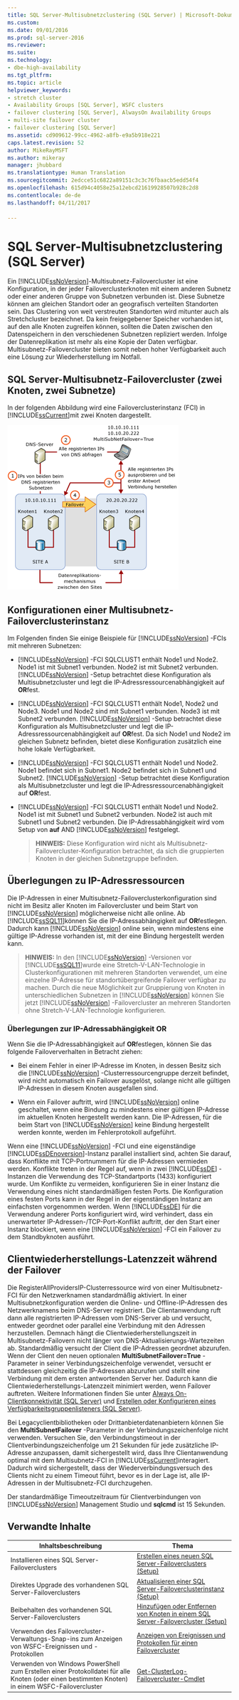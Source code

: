 ```yaml
---
title: SQL Server-Multisubnetzclustering (SQL Server) | Microsoft-Dokumentation
ms.custom: 
ms.date: 09/01/2016
ms.prod: sql-server-2016
ms.reviewer: 
ms.suite: 
ms.technology:
- dbe-high-availability
ms.tgt_pltfrm: 
ms.topic: article
helpviewer_keywords:
- stretch cluster
- Availability Groups [SQL Server], WSFC clusters
- failover clustering [SQL Server], AlwaysOn Availability Groups
- multi-site failover cluster
- failover clustering [SQL Server]
ms.assetid: cd909612-99cc-4962-a8fb-e9a5b918e221
caps.latest.revision: 52
author: MikeRayMSFT
ms.author: mikeray
manager: jhubbard
ms.translationtype: Human Translation
ms.sourcegitcommit: 2edcce51c6822a89151c3c3c76fbaacb5edd54f4
ms.openlocfilehash: 615d94c4058e25a12ebcd21619928507b928c2d8
ms.contentlocale: de-de
ms.lasthandoff: 04/11/2017

---
```

# <a name="sql-server-multi-subnet-clustering-sql-server"></a>SQL Server-Multisubnetzclustering (SQL Server)
  Ein [!INCLUDE[ssNoVersion](../../../includes/ssnoversion-md.md)]-Multisubnetz-Failovercluster ist eine Konfiguration, in der jeder Failoverclusterknoten mit einem anderen Subnetz oder einer anderen Gruppe von Subnetzen verbunden ist. Diese Subnetze können am gleichen Standort oder an geografisch verteilten Standorten sein. Das Clustering von weit verstreuten Standorten wird mitunter auch als Stretchcluster bezeichnet. Da kein freigegebener Speicher vorhanden ist, auf den alle Knoten zugreifen können, sollten die Daten zwischen den Datenspeichern in den verschiedenen Subnetzen repliziert werden. Infolge der Datenreplikation ist mehr als eine Kopie der Daten verfügbar. Multisubnetz-Failovercluster bieten somit neben hoher Verfügbarkeit auch eine Lösung zur Wiederherstellung im Notfall.  
  
   
##  <a name="VisualElement"></a> SQL Server-Multisubnetz-Failovercluster (zwei Knoten, zwei Subnetze)  
 In der folgenden Abbildung wird eine Failoverclusterinstanz (FCI) in [!INCLUDE[ssCurrent](../../../includes/sscurrent-md.md)]mit zwei Knoten dargestellt.  
  
 ![Multisubnetzarchitektur mit MultiSubnetFailover](../../../sql-server/failover-clusters/windows/media/multi-subnet-architecture-withmultisubnetfailoverparam.gif "Multi-Subnet Architecture with MultiSubnetFailover")  
  
  
##  <a name="Configurations"></a> Konfigurationen einer Multisubnetz-Failoverclusterinstanz  
 Im Folgenden finden Sie einige Beispiele für [!INCLUDE[ssNoVersion](../../../includes/ssnoversion-md.md)] -FCIs mit mehreren Subnetzen:  
  
-   [!INCLUDE[ssNoVersion](../../../includes/ssnoversion-md.md)] -FCI SQLCLUST1 enthält Node1 und Node2. Node1 ist mit Subnet1 verbunden. Node2 ist mit Subnet2 verbunden. [!INCLUDE[ssNoVersion](../../../includes/ssnoversion-md.md)] -Setup betrachtet diese Konfiguration als Multisubnetzcluster und legt die IP-Adressressourcenabhängigkeit auf **OR**fest.  
  
-   [!INCLUDE[ssNoVersion](../../../includes/ssnoversion-md.md)] -FCI SQLCLUST1 enthält Node1, Node2 und Node3. Node1 und Node2 sind mit Subnet1 verbunden. Node3 ist mit Subnet2 verbunden. [!INCLUDE[ssNoVersion](../../../includes/ssnoversion-md.md)] -Setup betrachtet diese Konfiguration als Multisubnetzcluster und legt die IP-Adressressourcenabhängigkeit auf **OR**fest. Da sich Node1 und Node2 im gleichen Subnetz befinden, bietet diese Konfiguration zusätzlich eine hohe lokale Verfügbarkeit.  
  
-   [!INCLUDE[ssNoVersion](../../../includes/ssnoversion-md.md)] -FCI SQLCLUST1 enthält Node1 und Node2. Node1 befindet sich in Subnet1. Node2 befindet sich in Subnet1 und Subnet2. [!INCLUDE[ssNoVersion](../../../includes/ssnoversion-md.md)] -Setup betrachtet diese Konfiguration als Multisubnetzcluster und legt die IP-Adressressourcenabhängigkeit auf **OR**fest.  
  
-   [!INCLUDE[ssNoVersion](../../../includes/ssnoversion-md.md)] -FCI SQLCLUST1 enthält Node1 und Node2. Node1 ist mit Subnet1 und Subnet2 verbunden. Node2 ist auch mit Subnet1 und Subnet2 verbunden. Die IP-Adressabhängigkeit wird vom Setup von **auf** AND [!INCLUDE[ssNoVersion](../../../includes/ssnoversion-md.md)] festgelegt.  
  
    > **HINWEIS:** Diese Konfiguration wird nicht als Multisubnetz-Failovercluster-Konfiguration betrachtet, da sich die gruppierten Knoten in der gleichen Subnetzgruppe befinden.  
  
##  <a name="ComponentsAndConcepts"></a> Überlegungen zu IP-Adressressourcen  
 Die IP-Adressen in einer Multisubnetz-Failoverclusterkonfiguration sind nicht im Besitz aller Knoten im Failovercluster und beim Start von [!INCLUDE[ssNoVersion](../../../includes/ssnoversion-md.md)] möglicherweise nicht alle online. Ab [!INCLUDE[ssSQL11](../../../includes/sssql11-md.md)]können Sie die IP-Adressabhängigkeit auf **OR**festlegen. Dadurch kann [!INCLUDE[ssNoVersion](../../../includes/ssnoversion-md.md)] online sein, wenn mindestens eine gültige IP-Adresse vorhanden ist, mit der eine Bindung hergestellt werden kann.  
  
> **HINWEIS:** In den [!INCLUDE[ssNoVersion](../../../includes/ssnoversion-md.md)] -Versionen vor [!INCLUDE[ssSQL11](../../../includes/sssql11-md.md)]wurde eine Stretch-V-LAN-Technologie in Clusterkonfigurationen mit mehreren Standorten verwendet, um eine einzelne IP-Adresse für standortübergreifende Failover verfügbar zu machen. Durch die neue Möglichkeit zur Gruppierung von Knoten in unterschiedlichen Subnetzen in [!INCLUDE[ssNoVersion](../../../includes/ssnoversion-md.md)] können Sie jetzt [!INCLUDE[ssNoVersion](../../../includes/ssnoversion-md.md)] -Failovercluster an mehreren Standorten ohne Stretch-V-LAN-Technologie konfigurieren.  
  
### <a name="ip-address-resource-or-dependency-considerations"></a>Überlegungen zur IP-Adressabhängigkeit OR  
 Wenn Sie die IP-Adressabhängigkeit auf **OR**festlegen, können Sie das folgende Failoververhalten in Betracht ziehen:  
  
-   Bei einem Fehler in einer IP-Adresse im Knoten, in dessen Besitz sich die [!INCLUDE[ssNoVersion](../../../includes/ssnoversion-md.md)] -Clusterressourcengruppe derzeit befindet, wird nicht automatisch ein Failover ausgelöst, solange nicht alle gültigen IP-Adressen in diesem Knoten ausgefallen sind.  
  
-   Wenn ein Failover auftritt, wird [!INCLUDE[ssNoVersion](../../../includes/ssnoversion-md.md)] online geschaltet, wenn eine Bindung zu mindestens einer gültigen IP-Adresse im aktuellen Knoten hergestellt werden kann. Die IP-Adressen, für die beim Start von [!INCLUDE[ssNoVersion](../../../includes/ssnoversion-md.md)] keine Bindung hergestellt werden konnte, werden im Fehlerprotokoll aufgeführt.  
  
   
 Wenn eine [!INCLUDE[ssNoVersion](../../../includes/ssnoversion-md.md)] -FCI und eine eigenständige [!INCLUDE[ssDEnoversion](../../../includes/ssdenoversion-md.md)]-Instanz parallel installiert sind, achten Sie darauf, dass Konflikte mit TCP-Portnummern für die IP-Adressen vermieden werden. Konflikte treten in der Regel auf, wenn in zwei [!INCLUDE[ssDE](../../../includes/ssde-md.md)] -Instanzen die Verwendung des TCP-Standartports (1433) konfiguriert wurde. Um Konflikte zu vermeiden, konfigurieren Sie in einer Instanz die Verwendung eines nicht standardmäßigen festen Ports. Die Konfiguration eines festen Ports kann in der Regel in der eigenständigen Instanz am einfachsten vorgenommen werden. Wenn [!INCLUDE[ssDE](../../../includes/ssde-md.md)] für die Verwendung anderer Ports konfiguriert wird, wird verhindert, dass ein unerwarteter IP-Adressen-/TCP-Port-Konflikt auftritt, der den Start einer Instanz blockiert, wenn eine [!INCLUDE[ssNoVersion](../../../includes/ssnoversion-md.md)] -FCI ein Failover zu dem Standbyknoten ausführt.  
  
##  <a name="DNS"></a> Clientwiederherstellungs-Latenzzeit während der Failover  
 Die RegisterAllProvidersIP-Clusterressource wird von einer Multisubnetz-FCI für den Netzwerknamen standardmäßig aktiviert. In einer Multisubnetzkonfiguration werden die Online- und Offline-IP-Adressen des Netzwerknamens beim DNS-Server registriert. Die Clientanwendung ruft dann alle registrierten IP-Adressen vom DNS-Server ab und versucht, entweder geordnet oder parallel eine Verbindung mit den Adressen herzustellen. Demnach hängt die Clientwiederherstellungszeit in Multisubnetz-Failovern nicht länger von DNS-Aktualisierungs-Wartezeiten ab. Standardmäßig versucht der Client die IP-Adressen geordnet abzurufen. Wenn der Client den neuen optionalen **MultiSubnetFailover=True** -Parameter in seiner Verbindungszeichenfolge verwendet, versucht er stattdessen gleichzeitig die IP-Adressen abzurufen und stellt eine Verbindung mit dem ersten antwortenden Server her. Dadurch kann die Clientwiederherstellungs-Latenzzeit minimiert werden, wenn Failover auftreten. Weitere Informationen finden Sie unter [Always On-Clientkonnektivität (SQL Server)](../../../database-engine/availability-groups/windows/always-on-client-connectivity-sql-server.md) und [Erstellen oder Konfigurieren eines Verfügbarkeitsgruppenlisteners (SQL Server)](../../../database-engine/availability-groups/windows/create-or-configure-an-availability-group-listener-sql-server.md).  
  
 Bei Legacyclientbibliotheken oder Drittanbieterdatenanbietern können Sie den **MultiSubnetFailover** -Parameter in der Verbindungszeichenfolge nicht verwenden. Versuchen Sie, den Verbindungstimeout in der Clientverbindungszeichenfolge um 21 Sekunden für jede zusätzliche IP-Adresse anzupassen, damit sichergestellt wird, dass Ihre Clientanwendung optimal mit dem Multisubnetz-FCI in [!INCLUDE[ssCurrent](../../../includes/sscurrent-md.md)]interagiert. Dadurch wird sichergestellt, dass der Wiederverbindungsversuch des Clients nicht zu einem Timeout führt, bevor es in der Lage ist, alle IP-Adressen in der Multisubnetz-FCI durchzugehen.  
  
 Der standardmäßige Timeoutzeitraum für Clientverbindungen von [!INCLUDE[ssNoVersion](../../../includes/ssnoversion-md.md)] Management Studio und **sqlcmd** ist 15 Sekunden.  
  
   
##  <a name="RelatedContent"></a> Verwandte Inhalte  
  
|Inhaltsbeschreibung|Thema|  
|-------------------------|-----------|  
|Installieren eines SQL Server-Failoverclusters|[Erstellen eines neuen SQL Server-Failoverclusters (Setup)](../../../sql-server/failover-clusters/install/create-a-new-sql-server-failover-cluster-setup.md)|  
|Direktes Upgrade des vorhandenen SQL Server-Failoverclusters|[Aktualisieren einer SQL Server-Failoverclusterinstanz &#40;Setup&#41;](../../../sql-server/failover-clusters/windows/upgrade-a-sql-server-failover-cluster-instance-setup.md)|  
|Beibehalten des vorhandenen SQL Server-Failoverclusters|[Hinzufügen oder Entfernen von Knoten in einem SQL Server-Failovercluster &#40;Setup&#41;](../../../sql-server/failover-clusters/install/add-or-remove-nodes-in-a-sql-server-failover-cluster-setup.md)|  
|Verwenden des Failovercluster-Verwaltungs-Snap-ins zum Anzeigen von WSFC-Ereignissen und -Protokollen|[Anzeigen von Ereignissen und Protokollen für einen Failovercluster](http://technet.microsoft.com/library/cc772342\(WS.10\).aspx)|  
|Verwenden von Windows PowerShell zum Erstellen einer Protokolldatei für alle Knoten (oder einen bestimmten Knoten) in einem WSFC-Failovercluster|[Get-ClusterLog-Failovercluster-Cmdlet](http://technet.microsoft.com/library/ee461045.aspx)|  
  

  
  

